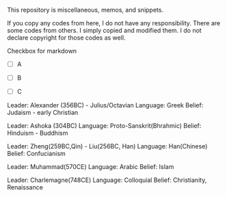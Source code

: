 This repository is miscellaneous, memos, and snippets.


If you copy any codes from here, I do not have any responsibility.
There are some codes from others. 
I simply copied and modified them. I do not declare copyright for those codes as well.

Checkbox for markdown

- [ ] A
- [ ] B
- [ ] C


Leader: Alexander (356BC) - Julius/Octavian
Language: Greek
Belief: Judaism - early Christian


Leader: Ashoka (304BC)
Language: Proto-Sanskrit(Bhrahmic)
Belief: Hinduism - Buddhism


Leader: Zheng(259BC,Qin) - Liu(256BC, Han)
Language: Han(Chinese)
Belief: Confucianism


Leader: Muhammad(570CE)
Language: Arabic
Belief: Islam


Leader: Charlemagne(748CE)
Language: Colloquial
Belief: Christianity, Renaissance
